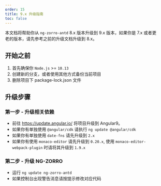 ```yaml
---
order: 15
title: 9.x 升级指南
toc: false
---
```


本文档将帮助你从 `ng-zorro-antd` 8.x 版本升级到 9.x 版本，如果你是 7.x 或者更老的版本，请先参考之前的升级文档升级到 8.x。

## 开始之前

1. 首先确保你 `Node.js` >= `10.13`
2. 创建新的分支，或者使用其他方式备份当前项目
3. 删除项目下 package-lock.json 文件

## 升级步骤

### 第一步 - 升级相关依赖

- 前往 https://update.angular.io/ 将项目升级到 Angular9。
- 如果你有单独使用 `@angular/cdk` 请执行 `ng update @angular/cdk`
- 如果你有单独使用 `date-fns` 请先升级到 `2.x`
- 如果你有使用 `monaco-editor` 请先升级到 `0.20.x`, 使用 `monaco-editor-webpack-plugin` 时请将其升级到 `1.9.x`

### 第二步 - 升级 NG-ZORRO

- 运行 `ng update ng-zorro-antd`
- 如果控制台出现警告消息请按提示修改对应代码